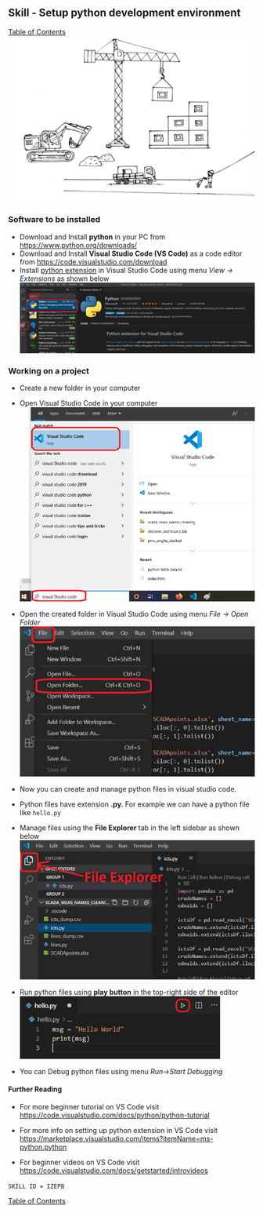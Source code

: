## Skill - Setup python development environment
[Table of Contents](https://nagasudhir.blogspot.com/2020/04/taming-python-table-of-contents.html)
![setting_up_dev_env_cartoon](https://github.com/nagasudhirpulla/taming_python/raw/master/blog/skills/assets/img/setting_up_dev_env_cartoon.png)
### Software to be installed
* Download and Install **python** in your PC from https://www.python.org/downloads/
* Download and Install **Visual Studio Code (VS Code)** as a code editor from https://code.visualstudio.com/download
* Install [python extension](https://marketplace.visualstudio.com/items?itemName=ms-python.python) in Visual Studio Code using menu *View -> Extensions* as shown below
![python_vs_code_extension](https://github.com/nagasudhirpulla/taming_python/raw/master/blog/skills/assets/img/python_vs_code_extension.png)

### Working on a project
* Create a new folder in your computer
* Open Visual Studio Code in your computer
![Open Visual Studio Code](https://github.com/nagasudhirpulla/taming_python/raw/master/blog/skills/assets/img/open-visual-studio-code.png)
* Open the created folder in Visual Studio Code using menu *File -> Open Folder*
![Open Folder in Visual Studio Code](https://github.com/nagasudhirpulla/taming_python/raw/master/blog/skills/assets/img/open-folder-in-visual-studio-code.png)
* Now you can create and manage python files in visual studio code.
* Python files have extension __.py__. For example we can have a python file like ```hello.py```
* Manage files using the **File Explorer** tab in the left sidebar as shown below
![File Explorer in Visual Studio Code](https://github.com/nagasudhirpulla/taming_python/raw/master/blog/skills/assets/img/file-explorer-in-visual-studio-code.png) 

* Run python files using __play button__ in the top-right side of the editor
![Using the run python file in terminal button](https://github.com/nagasudhirpulla/taming_python/raw/master/blog/skills/assets/img/run-python-file-in-terminal-button.png)
* You can Debug python files using menu *Run->Start Debugging*

#### Further Reading
* For more beginner tutorial on VS Code visit https://code.visualstudio.com/docs/python/python-tutorial

* For more info on setting up python extension in VS Code visit https://marketplace.visualstudio.com/items?itemName=ms-python.python

* For beginner videos on VS Code visit https://code.visualstudio.com/docs/getstarted/introvideos


```SKILL ID = IZEPB```

[Table of Contents](https://nagasudhir.blogspot.com/2020/04/taming-python-table-of-contents.html)
<!--stackedit_data:
eyJwcm9wZXJ0aWVzIjoidGl0bGU6IFNldHVwIFB5dGhvbiBEZX
ZlbG9wbWVudCBFbnZpcm9ubWVudFxuYXV0aG9yOiBOYWdhc3Vk
aGlyIFB1bGxhXG50YWdzOiAncHl0aG9uLGxlYXJuaW5nLHR1dG
9yaWFsJ1xuY2F0ZWdvcmllczogdGFtaW5nX3B5dGhvbl9za2ls
bFxuZGF0ZTogJzIwMjAtMDQtMTUnXG4iLCJoaXN0b3J5IjpbLT
EwMzI0Nzk5MDEsMjA4MDAyODAzOSw4MjkzMTMyMTEsMTY1OTI0
OTI1NCwxOTI1NjIzNjQ2LC0zMTA1MTM1MDAsODA1NDM2Mjc1LC
03NjU1NzYyOTUsMTA4NzM5NjUwMywtMTk0MDcyMDY0Niw5MzM2
NTQ3MTBdfQ==
-->